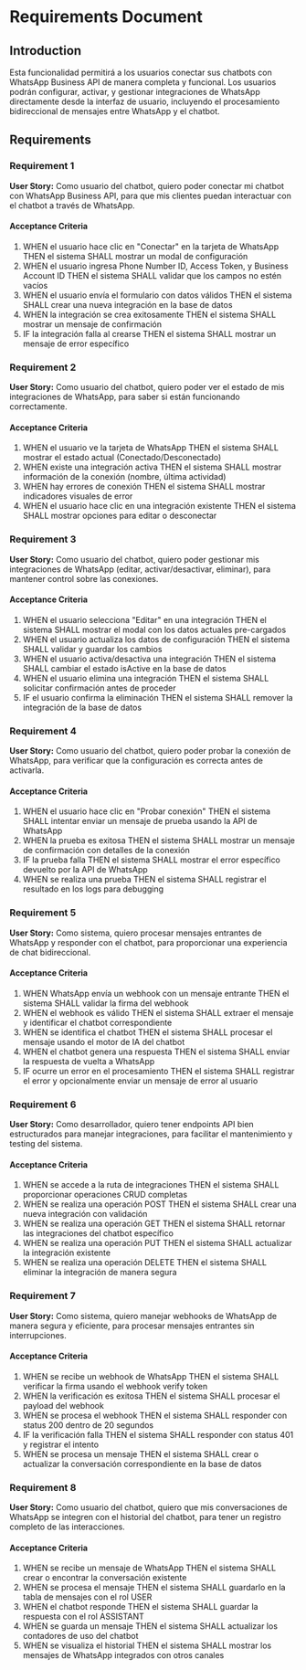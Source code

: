 # Requirements Document

## Introduction

Esta funcionalidad permitirá a los usuarios conectar sus chatbots con WhatsApp Business API de manera completa y funcional. Los usuarios podrán configurar, activar, y gestionar integraciones de WhatsApp directamente desde la interfaz de usuario, incluyendo el procesamiento bidireccional de mensajes entre WhatsApp y el chatbot.

## Requirements

### Requirement 1

**User Story:** Como usuario del chatbot, quiero poder conectar mi chatbot con WhatsApp Business API, para que mis clientes puedan interactuar con el chatbot a través de WhatsApp.

#### Acceptance Criteria

1. WHEN el usuario hace clic en "Conectar" en la tarjeta de WhatsApp THEN el sistema SHALL mostrar un modal de configuración
2. WHEN el usuario ingresa Phone Number ID, Access Token, y Business Account ID THEN el sistema SHALL validar que los campos no estén vacíos
3. WHEN el usuario envía el formulario con datos válidos THEN el sistema SHALL crear una nueva integración en la base de datos
4. WHEN la integración se crea exitosamente THEN el sistema SHALL mostrar un mensaje de confirmación
5. IF la integración falla al crearse THEN el sistema SHALL mostrar un mensaje de error específico

### Requirement 2

**User Story:** Como usuario del chatbot, quiero poder ver el estado de mis integraciones de WhatsApp, para saber si están funcionando correctamente.

#### Acceptance Criteria

1. WHEN el usuario ve la tarjeta de WhatsApp THEN el sistema SHALL mostrar el estado actual (Conectado/Desconectado)
2. WHEN existe una integración activa THEN el sistema SHALL mostrar información de la conexión (nombre, última actividad)
3. WHEN hay errores de conexión THEN el sistema SHALL mostrar indicadores visuales de error
4. WHEN el usuario hace clic en una integración existente THEN el sistema SHALL mostrar opciones para editar o desconectar

### Requirement 3

**User Story:** Como usuario del chatbot, quiero poder gestionar mis integraciones de WhatsApp (editar, activar/desactivar, eliminar), para mantener control sobre las conexiones.

#### Acceptance Criteria

1. WHEN el usuario selecciona "Editar" en una integración THEN el sistema SHALL mostrar el modal con los datos actuales pre-cargados
2. WHEN el usuario actualiza los datos de configuración THEN el sistema SHALL validar y guardar los cambios
3. WHEN el usuario activa/desactiva una integración THEN el sistema SHALL cambiar el estado isActive en la base de datos
4. WHEN el usuario elimina una integración THEN el sistema SHALL solicitar confirmación antes de proceder
5. IF el usuario confirma la eliminación THEN el sistema SHALL remover la integración de la base de datos

### Requirement 4

**User Story:** Como usuario del chatbot, quiero poder probar la conexión de WhatsApp, para verificar que la configuración es correcta antes de activarla.

#### Acceptance Criteria

1. WHEN el usuario hace clic en "Probar conexión" THEN el sistema SHALL intentar enviar un mensaje de prueba usando la API de WhatsApp
2. WHEN la prueba es exitosa THEN el sistema SHALL mostrar un mensaje de confirmación con detalles de la conexión
3. IF la prueba falla THEN el sistema SHALL mostrar el error específico devuelto por la API de WhatsApp
4. WHEN se realiza una prueba THEN el sistema SHALL registrar el resultado en los logs para debugging

### Requirement 5

**User Story:** Como sistema, quiero procesar mensajes entrantes de WhatsApp y responder con el chatbot, para proporcionar una experiencia de chat bidireccional.

#### Acceptance Criteria

1. WHEN WhatsApp envía un webhook con un mensaje entrante THEN el sistema SHALL validar la firma del webhook
2. WHEN el webhook es válido THEN el sistema SHALL extraer el mensaje y identificar el chatbot correspondiente
3. WHEN se identifica el chatbot THEN el sistema SHALL procesar el mensaje usando el motor de IA del chatbot
4. WHEN el chatbot genera una respuesta THEN el sistema SHALL enviar la respuesta de vuelta a WhatsApp
5. IF ocurre un error en el procesamiento THEN el sistema SHALL registrar el error y opcionalmente enviar un mensaje de error al usuario

### Requirement 6

**User Story:** Como desarrollador, quiero tener endpoints API bien estructurados para manejar integraciones, para facilitar el mantenimiento y testing del sistema.

#### Acceptance Criteria

1. WHEN se accede a la ruta de integraciones THEN el sistema SHALL proporcionar operaciones CRUD completas
2. WHEN se realiza una operación POST THEN el sistema SHALL crear una nueva integración con validación
3. WHEN se realiza una operación GET THEN el sistema SHALL retornar las integraciones del chatbot específico
4. WHEN se realiza una operación PUT THEN el sistema SHALL actualizar la integración existente
5. WHEN se realiza una operación DELETE THEN el sistema SHALL eliminar la integración de manera segura

### Requirement 7

**User Story:** Como sistema, quiero manejar webhooks de WhatsApp de manera segura y eficiente, para procesar mensajes entrantes sin interrupciones.

#### Acceptance Criteria

1. WHEN se recibe un webhook de WhatsApp THEN el sistema SHALL verificar la firma usando el webhook verify token
2. WHEN la verificación es exitosa THEN el sistema SHALL procesar el payload del webhook
3. WHEN se procesa el webhook THEN el sistema SHALL responder con status 200 dentro de 20 segundos
4. IF la verificación falla THEN el sistema SHALL responder con status 401 y registrar el intento
5. WHEN se procesa un mensaje THEN el sistema SHALL crear o actualizar la conversación correspondiente en la base de datos

### Requirement 8

**User Story:** Como usuario del chatbot, quiero que mis conversaciones de WhatsApp se integren con el historial del chatbot, para tener un registro completo de las interacciones.

#### Acceptance Criteria

1. WHEN se recibe un mensaje de WhatsApp THEN el sistema SHALL crear o encontrar la conversación existente
2. WHEN se procesa el mensaje THEN el sistema SHALL guardarlo en la tabla de mensajes con el rol USER
3. WHEN el chatbot responde THEN el sistema SHALL guardar la respuesta con el rol ASSISTANT
4. WHEN se guarda un mensaje THEN el sistema SHALL actualizar los contadores de uso del chatbot
5. WHEN se visualiza el historial THEN el sistema SHALL mostrar los mensajes de WhatsApp integrados con otros canales
